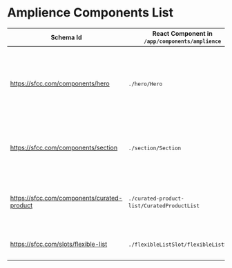 # Amplience Components List

| Schema Id | React Component in `/app/components/amplience` | Description |
|-----------|-----------------|-------------|
| https://sfcc.com/components/hero | `./hero/Hero` | ![Hero)](./media/components-hero.png) Hero banner with an image, a localised title and a list of localised actions |
| https://sfcc.com/components/section | `./section/Section` | ![Sectionj)](./media/components-section.png) A block of text with a localised title and localised subtitle|
| https://sfcc.com/components/curated-product | `./curated-product-list/CuratedProductList` | ![Hero)](./media/components-curated-product-list.png) A list of manually curated products from SFCC |
| https://sfcc.com/slots/flexible-list | `./flexibleListSlot/flexibleListSlot` | A slot that contains a flexible list of content |

 